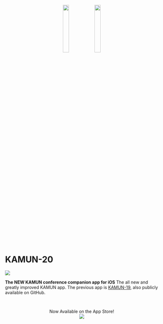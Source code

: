 <p align="center"><img src="https://user-images.githubusercontent.com/30037359/51077381-ce228480-16ae-11e9-9ebd-7f85ec384a59.png" width="20%"></img> <img src="https://user-images.githubusercontent.com/30037359/82532830-c7313f00-9b4a-11ea-9382-ffc55760e92f.png" width="20%"></img> </p>


# KAMUN-20 

<a href="https://github.com/noredeen-alzubi/KAMUN-20/blob/master/LICENSE"><img src="https://img.shields.io/apm/l/vim-mode.svg"></a>

 **The NEW KAMUN conference companion app for iOS**
 The all new and greatly improved KAMUN app. The previous app is <a href="https://github.com/noredeen-alzubi/KAMUN-19">KAMUN-19</a>, also publicly available on GitHub.

 <br>
   
<p align="center">
 Now Available on the App Store!
  <br>
  <a href="https://apps.apple.com/us/app/kamun-20/id1500366555"> <img src="https://user-images.githubusercontent.com/30037359/54473568-34787000-47e2-11e9-9682-2a8836b1c26a.png"></a>
 
 </p>
